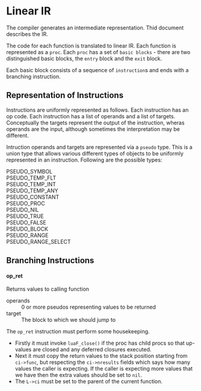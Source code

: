 # Linear IR

The compiler generates an intermediate representation. Thid document describes the
IR.

The code for each function is translated to linear IR. Each function is represented as a `proc`.
Each `proc` has a set of `basic blocks` - there are two distinguished basic blocks, the `entry` block and the
`exit` block.

Each basic block consists of a sequence of `instruction`s and ends with a branching instruction.

## Representation of Instructions

Instructions are uniformly represented as follows. Each instruction has an op code. Each instruction has a list of operands and a list of targets.
Conceptually the targets represent the output of the instruction, wheras operands are the input, although sometimes the interpretation may be different.

Intruction operands and targets are represented via a `pseudo` type. This is a union type that allows various different types of objects to be
uniformly represented in an instruction. Following are the possible types:

<dl>
    <dt>PSEUDO_SYMBOL</dt><dd></dd>
	<dt>PSEUDO_TEMP_FLT</dt><dd></dd>
	<dt>PSEUDO_TEMP_INT</dt><dd></dd>
	<dt>PSEUDO_TEMP_ANY</dt><dd></dd>
	<dt>PSEUDO_CONSTANT</dt><dd></dd>
	<dt>PSEUDO_PROC</dt><dd></dd>
	<dt>PSEUDO_NIL</dt><dd></dd>
	<dt>PSEUDO_TRUE</dt><dd></dd>
	<dt>PSEUDO_FALSE</dt><dd></dd>
	<dt>PSEUDO_BLOCK</dt><dd></dd>
	<dt>PSEUDO_RANGE</dt><dd></dd>
	<dt>PSEUDO_RANGE_SELECT</dt><dd></dd>
</dl>


## Branching Instructions

#### op_ret 

Returns values to calling function

<dl>
    <dt>operands</dt>
    <dd>0 or more pseudos representing values to be returned</dd>
    <dt>target</dt>
    <dd>The block to which we should jump to</dd>
</dl> 

The `op_ret` instruction must perform some housekeeping. 

* Firstly it must invoke `luaF_close()` if the proc has child procs so that up-values are closed and 
any deferred closures executed. 
* Next it must copy the return values to the stack position starting from `ci->func`, but respecting the `ci->nresults` fields which says
how many values the caller is expecting. If the caller is expecting more values that we have then the extra values should be
set to `nil`. 
* The `L->ci` must be set to the parent of the current function.


